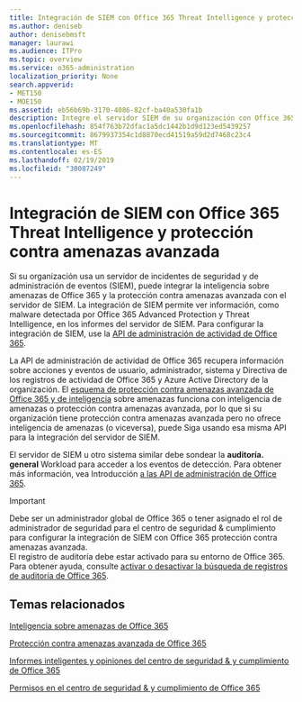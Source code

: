 ```yaml
---
title: Integración de SIEM con Office 365 Threat Intelligence y protección contra amenazas avanzada
ms.author: deniseb
author: denisebmsft
manager: laurawi
ms.audience: ITPro
ms.topic: overview
ms.service: o365-administration
localization_priority: None
search.appverid:
- MET150
- MOE150
ms.assetid: eb56b69b-3170-4086-82cf-ba40a530fa1b
description: Integre el servidor SIEM de su organización con Office 365 Threat Intelligence y la protección contra amenazas avanzada con la API de administración de actividad de Office 365.
ms.openlocfilehash: 854f763b72dfac1a5dc1442b1d9d123ed5439257
ms.sourcegitcommit: 8679937354c1d8870ecd41519a59d2d7468c23c4
ms.translationtype: MT
ms.contentlocale: es-ES
ms.lasthandoff: 02/19/2019
ms.locfileid: "30087249"
---
```

# <a name="siem-integration-with-office-365-threat-intelligence-and-advanced-threat-protection"></a>Integración de SIEM con Office 365 Threat Intelligence y protección contra amenazas avanzada

Si su organización usa un servidor de incidentes de seguridad y de administración de eventos (SIEM), puede integrar la inteligencia sobre amenazas de Office 365 y la protección contra amenazas avanzada con el servidor de SIEM. La integración de SIEM permite ver información, como malware detectada por Office 365 Advanced Protection y Threat Intelligence, en los informes del servidor de SIEM. Para configurar la integración de SIEM, use la [API de administración de actividad de Office 365](https://docs.microsoft.com/office/office-365-management-api/office-365-management-activity-api-reference). 

La API de administración de actividad de Office 365 recupera información sobre acciones y eventos de usuario, administrador, sistema y Directiva de los registros de actividad de Office 365 y Azure Active Directory de la organización. El [esquema de protección contra amenazas avanzada de Office 365 y de inteligencia](https://docs.microsoft.com/office/office-365-management-api/office-365-management-activity-api-schema#office-365-advanced-threat-protection-and-threat-intelligence-schema) sobre amenazas funciona con inteligencia de amenazas o protección contra amenazas avanzada, por lo que si su organización tiene protección contra amenazas avanzada pero no ofrece inteligencia de amenazas (o viceversa), puede Siga usando esa misma API para la integración del servidor de SIEM. 

El servidor de SIEM u otro sistema similar debe sondear la **auditoría. general** Workload para acceder a los eventos de detección. Para obtener más información, vea Introducción [a las API de administración de Office 365](https://docs.microsoft.com/office/office-365-management-api/get-started-with-office-365-management-apis). 

> [!IMPORTANT]
> Debe ser un administrador global de Office 365 o tener asignado el rol de administrador de seguridad para el centro de seguridad & cumplimiento para configurar la integración de SIEM con Office 365 protección contra amenazas avanzada.<br/>El registro de auditoría debe estar activado para su entorno de Office 365. Para obtener ayuda, consulte [activar o desactivar la búsqueda de registros de auditoría de Office 365](turn-audit-log-search-on-or-off.md).

## <a name="related-topics"></a>Temas relacionados

[Inteligencia sobre amenazas de Office 365](office-365-ti.md)

[Protección contra amenazas avanzada de Office 365](office-365-atp.md)

[Informes inteligentes y opiniones del centro de seguridad &amp; y cumplimiento de Office 365](reports-and-insights-in-security-and-compliance.md)
  
[Permisos en el centro de seguridad &amp; y cumplimiento de Office 365](permissions-in-the-security-and-compliance-center.md)
  

